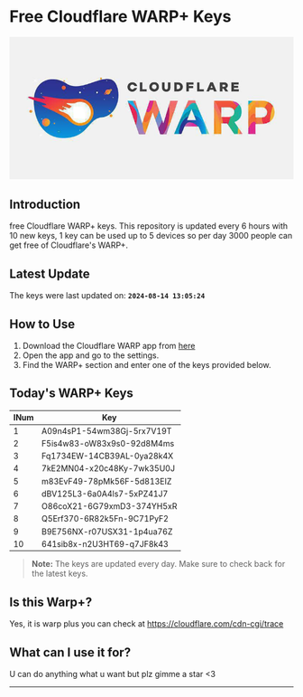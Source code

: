 
# Free Cloudflare WARP+ Keys

![Banner](asset/IMG_20240629_142710_129.jpg)

## Introduction

free Cloudflare WARP+ keys. This repository is updated every 6 hours with 10 new keys, 1 key can be used up to 5 devices so per day 3000 people can get free of Cloudflare's WARP+.

## Latest Update

The keys were last updated on: **`2024-08-14 13:05:24`**

## How to Use

1. Download the Cloudflare WARP app from [here](https://1.1.1.1/)
2. Open the app and go to the settings.
3. Find the WARP+ section and enter one of the keys provided below.

## Today's WARP+ Keys

| INum | Key |
|-------|-----|
| 1     | A09n4sP1-54wm38Gj-5rx7V19T               |
| 2     | F5is4w83-oW83x9s0-92d8M4ms               |
| 3     | Fq1734EW-14CB39AL-0ya28k4X               |
| 4     | 7kE2MN04-x20c48Ky-7wk35U0J               |
| 5     | m83EvF49-78pMk56F-5d813EIZ               |
| 6     | dBV125L3-6a0A4ls7-5xPZ41J7               |
| 7     | O86coX21-6G79xmD3-374YH5xR               |
| 8     | Q5Erf370-6R82k5Fn-9C71PyF2               |
| 9     | B9E756NX-r07USX31-1p4ua76Z               |
| 10    | 641sib8x-n2U3HT69-q7JF8k43               |


> **Note:** The keys are updated every day. Make sure to check back for the latest keys.

## Is this Warp+?

Yes, it is warp plus you can check at https://cloudflare.com/cdn-cgi/trace

## What can I use it for?
U can do anything what u want but plz gimme a star <3

---
